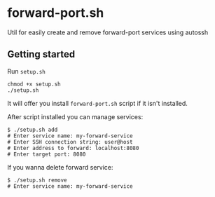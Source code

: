 # forward-port.sh

Util for easily create and remove forward-port services using autossh

## Getting started

Run `setup.sh`
```
chmod +x setup.sh
./setup.sh
```
It will offer you install `forward-port.sh` script if it isn't installed.

After script installed you can manage services:
```
$ ./setup.sh add
# Enter service name: my-forward-service
# Enter SSH connection string: user@host
# Enter address to forward: localhost:8080
# Enter target port: 8080
```

If you wanna delete forward service:
```
$ ./setup.sh remove
# Enter service name: my-forward-service
```
